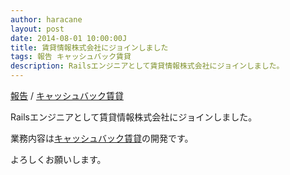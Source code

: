 ```yaml
---
author: haracane
layout: post
date: 2014-08-01 10:00:00J
title: 賃貸情報株式会社にジョインしました
tags: 報告 キャッシュバック賃貸
description: Railsエンジニアとして賃貸情報株式会社にジョインしました。
---
```

[報告](/tags/information/) / [キャッシュバック賃貸](/tags/cbchintai/)

Railsエンジニアとして賃貸情報株式会社にジョインしました。

業務内容は<a href="https://cbchintai.com/" target="_blank">キャッシュバック賃貸</a>の開発です。

よろしくお願いします。
